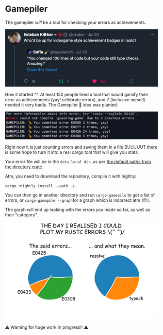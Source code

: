 # Gamepiler

The gamepiler *will* be a tool for checking your errors as achievements.

![tweet](tweet.png)


How it started ^^. At least 150 people liked a tool that would gamify their error as achievements (yay! celebrate errors), and 7 (inclusive meself) needed it very badly. The Gamepiler 🍍 idea was planted.

![compiler](compiler.png)


Right now it is just counting errors and saving them in a file BUUUUUT there is some hope to turn it into a real cargo tool that will give you stats.

Your error file will be in the `data local dir`, as per [the default paths from the directory crate](https://github.com/dirs-dev/directories-rs).

Atm, you need to download the repository, compile it with nightly:

`cargo +nightly install --path ./.`

You can then go in another directory and run 
`cargo-gamepile` to get a list of errors, or `cargo-gamepile --graph`for a graph which is incorrect atm (🙃).

The graph will end up looking with the errors you made so far, as well as their "category".

![graph](graph.png)

⚠️ Warning for huge work in progress!! ⚠️

